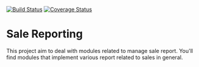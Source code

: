 [![Build Status](https://travis-ci.org/OCA/sale-reporting.svg?branch=6.1)](https://travis-ci.org/OCA/sale-reporting)
[![Coverage Status](https://coveralls.io/repos/OCA/sale-reporting/badge.png?branch=6.1)](https://coveralls.io/r/OCA/sale-reporting?branch=6.1)



Sale Reporting
==============

This project aim to deal with modules related to manage sale report. You'll find modules that implement various report related to sales in general.
